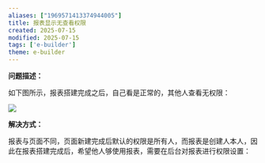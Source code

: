 ```yaml
---
aliases: ["1969571413374944005"]
title: 报表显示无查看权限
created: 2025-07-15
modified: 2025-07-15
tags: ['e-builder']
theme: e-builder
---
```


**问题描述：**

如下图所示，报表搭建完成之后，自己看是正常的，其他人查看无权限：

![](https://myhelpdoc.oss-cn-heyuan.aliyuncs.com/mdimages/2786b3ace8e2eba9f272f03af315f7c2.jpg)

**解决方式：**

报表与页面不同，页面新建完成后默认的权限是所有人，而报表是创建人本人，因此在报表搭建完成后，希望他人够使用报表，需要在后台对报表进行权限设置：

